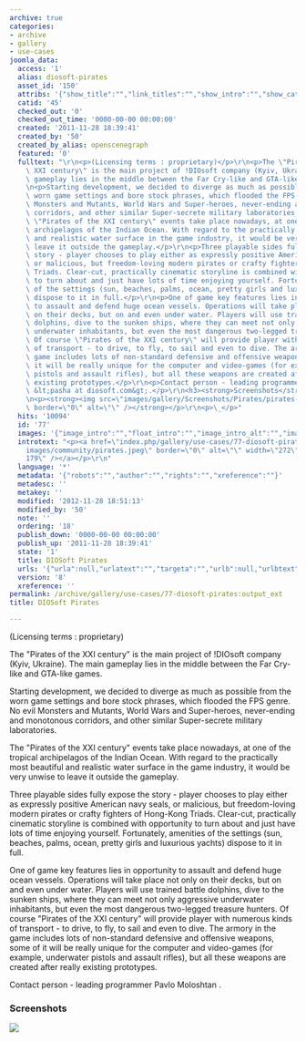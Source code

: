 ```yaml
---
archive: true
categories:
- archive
- gallery
- use-cases
joomla_data:
  access: '1'
  alias: diosoft-pirates
  asset_id: '150'
  attribs: '{"show_title":"","link_titles":"","show_intro":"","show_category":"","link_category":"","show_parent_category":"","link_parent_category":"","show_author":"","link_author":"","show_create_date":"","show_modify_date":"","show_publish_date":"","show_item_navigation":"","show_icons":"","show_print_icon":"","show_email_icon":"","show_vote":"","show_hits":"","show_noauth":"","urls_position":"","alternative_readmore":"","article_layout":"","show_publishing_options":"","show_article_options":"","show_urls_images_backend":"","show_urls_images_frontend":""}'
  catid: '45'
  checked_out: '0'
  checked_out_time: '0000-00-00 00:00:00'
  created: '2011-11-28 18:39:41'
  created_by: '50'
  created_by_alias: openscenegraph
  featured: '0'
  fulltext: "\r\n<p>(Licensing terms : proprietary)</p>\r\n<p>The \"Pirates of the\
    \ XXI century\" is the main project of !DIOsoft company (Kyiv, Ukraine). The main\
    \ gameplay lies in the middle between the Far Cry-like and GTA-like games.</p>\r\
    \n<p>Starting development, we decided to diverge as much as possible from the\
    \ worn game settings and bore stock phrases, which flooded the FPS genre. No evil\
    \ Monsters and Mutants, World Wars and Super-heroes, never-ending and monotonous\
    \ corridors, and other similar Super-secrete military laboratories.</p>\r\n<p>The\
    \ \"Pirates of the XXI century\" events take place nowadays, at one of the tropical\
    \ archipelagos of the Indian Ocean. With regard to the practically most beautiful\
    \ and realistic water surface in the game industry, it would be very unwise to\
    \ leave it outside the gameplay.</p>\r\n<p>Three playable sides fully expose the\
    \ story - player chooses to play either as expressly positive American navy seals,\
    \ or malicious, but freedom-loving modern pirates or crafty fighters of Hong-Kong\
    \ Triads. Clear-cut, practically cinematic storyline is combined with opportunity\
    \ to turn about and just have lots of time enjoying yourself. Fortunately, amenities\
    \ of the settings (sun, beaches, palms, ocean, pretty girls and luxurious yachts)\
    \ dispose to it in full.</p>\r\n<p>One of game key features lies in opportunity\
    \ to assault and defend huge ocean vessels. Operations will take place not only\
    \ on their decks, but on and even under water. Players will use trained battle\
    \ dolphins, dive to the sunken ships, where they can meet not only aggressive\
    \ underwater inhabitants, but even the most dangerous two-legged treasure hunters.\
    \ Of course \"Pirates of the XXI century\" will provide player with numerous kinds\
    \ of transport - to drive, to fly, to sail and even to dive. The armory in the\
    \ game includes lots of non-standard defensive and offensive weapons, some of\
    \ it will be really unique for the computer and video-games (for example, underwater\
    \ pistols and assault rifles), but all these weapons are created after really\
    \ existing prototypes.</p>\r\n<p>Contact person - leading programmer Pavlo Moloshtan\
    \ &lt;pasha at diosoft.com&gt;.</p>\r\n<h3><strong>Screenshots</strong></h3>\r\
    \n<p><strong><img src=\"images/gallery/Screenshots/Pirates/pirates-2005-06-01-01.jpg\"\
    \ border=\"0\" alt=\"\" /></strong></p>\r\n<p>\_</p>"
  hits: '10094'
  id: '77'
  images: '{"image_intro":"","float_intro":"","image_intro_alt":"","image_intro_caption":"","image_fulltext":"","float_fulltext":"","image_fulltext_alt":"","image_fulltext_caption":""}'
  introtext: "<p><a href=\"index.php/gallery/use-cases/77-diosoft-pirates\"><img src=\"\
    images/community/pirates.jpeg\" border=\"0\" alt=\"\" width=\"272\" height=\"\
    179\" /></a></p>\r\n"
  language: '*'
  metadata: '{"robots":"","author":"","rights":"","xreference":""}'
  metadesc: ''
  metakey: ''
  modified: '2012-11-28 18:51:13'
  modified_by: '50'
  note: ''
  ordering: '18'
  publish_down: '0000-00-00 00:00:00'
  publish_up: '2011-11-28 18:39:41'
  state: '1'
  title: DIOSoft Pirates
  urls: '{"urla":null,"urlatext":"","targeta":"","urlb":null,"urlbtext":"","targetb":"","urlc":null,"urlctext":"","targetc":""}'
  version: '8'
  xreference: ''
permalink: /archive/gallery/use-cases/77-diosoft-pirates:output_ext
title: DIOSoft Pirates

---
```

(Licensing terms : proprietary)


The "Pirates of the XXI century" is the main project of !DIOsoft company (Kyiv, Ukraine). The main gameplay lies in the middle between the Far Cry-like and GTA-like games.


Starting development, we decided to diverge as much as possible from the worn game settings and bore stock phrases, which flooded the FPS genre. No evil Monsters and Mutants, World Wars and Super-heroes, never-ending and monotonous corridors, and other similar Super-secrete military laboratories.


The "Pirates of the XXI century" events take place nowadays, at one of the tropical archipelagos of the Indian Ocean. With regard to the practically most beautiful and realistic water surface in the game industry, it would be very unwise to leave it outside the gameplay.


Three playable sides fully expose the story - player chooses to play either as expressly positive American navy seals, or malicious, but freedom-loving modern pirates or crafty fighters of Hong-Kong Triads. Clear-cut, practically cinematic storyline is combined with opportunity to turn about and just have lots of time enjoying yourself. Fortunately, amenities of the settings (sun, beaches, palms, ocean, pretty girls and luxurious yachts) dispose to it in full.


One of game key features lies in opportunity to assault and defend huge ocean vessels. Operations will take place not only on their decks, but on and even under water. Players will use trained battle dolphins, dive to the sunken ships, where they can meet not only aggressive underwater inhabitants, but even the most dangerous two-legged treasure hunters. Of course "Pirates of the XXI century" will provide player with numerous kinds of transport - to drive, to fly, to sail and even to dive. The armory in the game includes lots of non-standard defensive and offensive weapons, some of it will be really unique for the computer and video-games (for example, underwater pistols and assault rifles), but all these weapons are created after really existing prototypes.


Contact person - leading programmer Pavlo Moloshtan <pasha at diosoft.com>.


### **Screenshots**


**![](https://anyoldname3.github.io/OpenSceneGraphDotComBackup/OpenSceneGraph/www.openscenegraph.com/images/gallery/Screenshots/Pirates/pirates-2005-06-01-01.jpg)**


 



